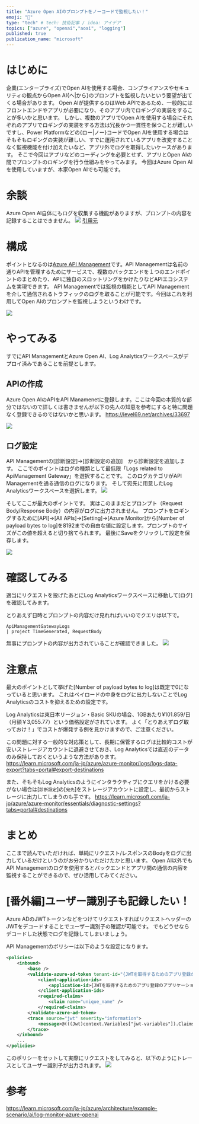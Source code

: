 ```yaml
---
title: "Azure Open AIのプロンプトをノーコードで監視したい！"
emoji: "👀"
type: "tech" # tech: 技術記事 / idea: アイデア
topics: ["azure", "openai","aoai", "logging"]
published: true
publication_name: "microsoft"
---
```


# はじめに
企業(エンタープライズ)でOpen AIを使用する場合、コンプライアンスやセキュリティの観点からOpen AI{へ|から}のプロンプトを監視したいという要望が出てくる場合があります。
Open AIが提供するのはWeb APIであるため、一般的にはフロントエンドやアプリが必要になり、そのアプリ内でロギングの実装をすることが多いかと思います。
しかし、複数のアプリでOpen AIを使用する場合にそれぞれのアプリでロギングの実装をする方法は冗長かつ一貫性を保つことが難しいですし、Power Platformなどの{ロー|ノー}コードでOpen AIを使用する場合はそもそもロギングの実装が難しい、すでに運用されているアプリを改変することなく監視機能を付け加えたいなど、アプリ外でログを取得したいケースがあります。
そこで今回はアプリなどのコーディングを必要とせず、アプリとOpen AIの間でプロンプトのロギングを行う仕組みをやってみます。
今回はAzure Open AIを使用していますが、本家Open AIでも可能です。


# 余談
Azure Open AI自体にもログを収集する機能がありますが、プロンプトの内容を記録することはできません。
![](/images/azure-openai-nocode-logging/compare.png)
[引用元](https://learn.microsoft.com/ja-jp/azure/architecture/example-scenario/ai/log-monitor-azure-openai#alternatives)

# 構成
ポイントとなるのは[Azure API Management](https://learn.microsoft.com/ja-jp/azure/api-management/api-management-key-concepts)です。API Managementは名前の通りAPIを管理するためにサービスで、複数のバックエンドを１つのエンドポイントのまとめたり、APIに独自のスロットリングをかけたりなどAPIエコシステムを実現できます。
API Managementでは監視の機能としてAPI Managementを介して通信されるトラフィックのログを取ることが可能です。今回はこれを利用してOpen AIのプロンプトを監視しようというわけです。

![](/images/azure-openai-nocode-logging/architecture.png)


# やってみる
すでにAPI ManagementとAzure Open AI、Log Analyticsワークスペースがデプロイ済みであることを前提とします。

## APIの作成
Azure Open AIのAPIをAPI Manamenetに登録します。ここは今回の本質的な部分ではないので詳しくは書きませんが以下の先人の知恵を参考にすると特に問題なく登録できるのではないかと思います。
https://level69.net/archives/33697

![](/images/azure-openai-nocode-logging/1.png)

## ログ設定
API Managementの[診断設定]→[診断設定の追加]　から診断設定を追加します。
ここでのポイントはログの種類として最低限「Logs related to ApiManagement Gateway」を選択することです。
このログカテゴリがAPI Managementを通る通信のログになります。
そして宛先に用意したLog Analyticsワークスペースを選択します。
![](/images/azure-openai-nocode-logging/2.png)

そしてここが最大のポイントです。
実はこのままだとプロンプト（Request Body/Response Body）の内容がログに出力されません。
プロンプトをロギングするために[API]→[All APIs]→[Setting]→[Azure Monitor]から[Number of payload bytes to log]を8192までの自由な値に設定します。プロンプトのサイズがこの値を超えると切り捨てられます。
最後にSaveをクリックして設定を保存します。

![](/images/azure-openai-nocode-logging/3.png)


# 確認してみる
適当にリクエストを投げたあとにLog Analyticsワークスペースに移動して[ログ]を確認してみます。

とりあえず日時とプロンプトの内容だけ見れればいいのでクエリは以下で。
```
ApiManagementGatewayLogs
| project TimeGenerated, RequestBody
```
無事にプロンプトの内容が出力されていることが確認できました。
![](/images/azure-openai-nocode-logging/4.png)

# 注意点
最大のポイントとして挙げた[Number of payload bytes to log]は既定で0になっていると思います。
これはペイロードの中身をログに出力しないことでLog Analyticsのコストを抑えるための設定です。

Log Analyticsは東日本リージョン・Basic SKUの場合、1GBあたり¥101.859/日（月額￥3,055.77）という価格設定がされています。
よく「とりあえずログ取っておけ！」でコストが爆発する例を見かけますので、ご注意ください。

この問題に対する一般的な対応策として、長期に保管するログは比較的コストが安いストレージアカウントに退避させておき、Log Analyticsでは直近のデータのみ保持しておくというような方法があります。
https://learn.microsoft.com/ja-jp/azure/azure-monitor/logs/logs-data-export?tabs=portal#export-destinations

また、そもそもLog Analyticsのようにインタラクティブにクエリをかける必要がない場合は[`診断設定`]の[`宛先`]をストレージアカウントに設定し、最初からストレージに出力してしまうのも手です。
https://learn.microsoft.com/ja-jp/azure/azure-monitor/essentials/diagnostic-settings?tabs=portal#destinations

# まとめ
ここまで読んでいただければ、単純にリクエスト/レスポンスのBodyをログに出力しているだけというのがお分かりいただけたかと思います。
Open AI以外でもAPI Managementのログを使用するとバックエンドとアプリ間の通信の内容を監視することができるので、ぜひ活用してみてください。

# [番外編]ユーザー識別子も記録したい！
Azure ADのJWTトークンなどをつけてリクエストすればリクエストヘッダーのJWTをデコードすることでユーザー識別子の確認が可能です。
でもどうせならデコードした状態でログを記録してしまいましょう。

API Managementのポリシーは以下のような設定になります。
```xml
<policies>
    <inbound>
        <base />
        <validate-azure-ad-token tenant-id="{JWTを取得するためのアプリ登録が存在するテナントのID}" header-name="Authorization" failed-validation-httpcode="401" failed-validation-error-message="認証に失敗しました" output-token-variable-name="jwt-variables">
            <client-application-ids>
                <application-id>{JWTを取得するためのアプリ登録のアプリケーションID}</application-id>
            </client-application-ids>
            <required-claims>
                <claim name="unique_name" />
            </required-claims>
        </validate-azure-ad-token>
        <trace source="jwt" severity="information">
            <message>@(((Jwt)context.Variables["jwt-variables"]).Claims.GetValueOrDefault("unique_name"))</message>
        </trace>
    </inbound>
    ...
</policies>
```
このポリシーをセットして実際にリクエストをしてみると、以下のようにトレースとしてユーザー識別子が出力されます。
![](/images/azure-openai-nocode-logging/jwt.png)

# 参考
https://learn.microsoft.com/ja-jp/azure/architecture/example-scenario/ai/log-monitor-azure-openai